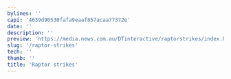 ```yaml
---
bylines: ''
capi: '4639d90530fafa9eaaf857acaa77372e'
date: ''
description: ''
preview: 'https://media.news.com.au/DTinteractive/raptorstrikes/index.html  '
slug: '/raptor-strikes'
tech: ''
thumb: ''
title: 'Raptor strikes'
---
```

